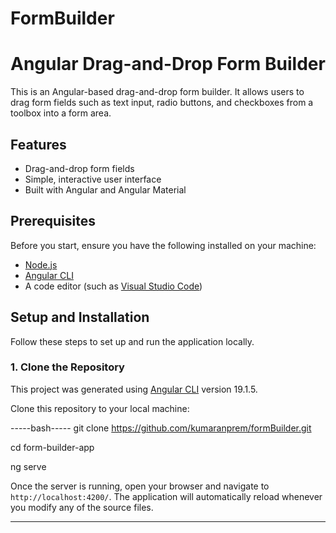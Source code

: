 # FormBuilder

# Angular Drag-and-Drop Form Builder

This is an Angular-based drag-and-drop form builder. It allows users to drag form fields such as text input, radio buttons, and checkboxes from a toolbox into a form area.

## Features

- Drag-and-drop form fields
- Simple, interactive user interface
- Built with Angular and Angular Material

## Prerequisites

Before you start, ensure you have the following installed on your machine:

- [Node.js](https://nodejs.org/)
- [Angular CLI](https://angular.io/cli)
- A code editor (such as [Visual Studio Code](https://code.visualstudio.com/))

## Setup and Installation

Follow these steps to set up and run the application locally.

### 1. Clone the Repository

This project was generated using [Angular CLI](https://github.com/angular/angular-cli) version 19.1.5.

Clone this repository to your local machine:

-----bash-----
git clone https://github.com/kumaranprem/formBuilder.git

cd form-builder-app

ng serve

Once the server is running, open your browser and navigate to `http://localhost:4200/`. The application will automatically reload whenever you modify any of the source files.

-----------



